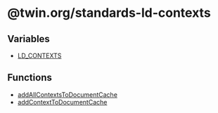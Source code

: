 # @twin.org/standards-ld-contexts

## Variables

- [LD\_CONTEXTS](variables/LD_CONTEXTS.md)

## Functions

- [addAllContextsToDocumentCache](functions/addAllContextsToDocumentCache.md)
- [addContextToDocumentCache](functions/addContextToDocumentCache.md)
